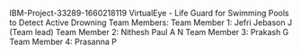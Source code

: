 IBM-Project-33289-1660218119
VirtualEye - Life Guard for Swimming Pools to Detect Active Drowning
Team Members:
Team Member 1: Jefri Jebason J (Team lead)
Team Member 2: Nithesh Paul A N	
Team Member 3: Prakash G
Team Member 4: Prasanna P